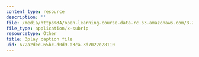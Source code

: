```yaml
---
content_type: resource
description: ''
file: /media/https%3A/open-learning-course-data-rc.s3.amazonaws.com/8-286-the-early-universe-fall-2013/672a2dec65bcd0d9a3ca3d7022e28110_wuPEmfon9lg.srt
file_type: application/x-subrip
resourcetype: Other
title: 3play caption file
uid: 672a2dec-65bc-d0d9-a3ca-3d7022e28110
---
```


